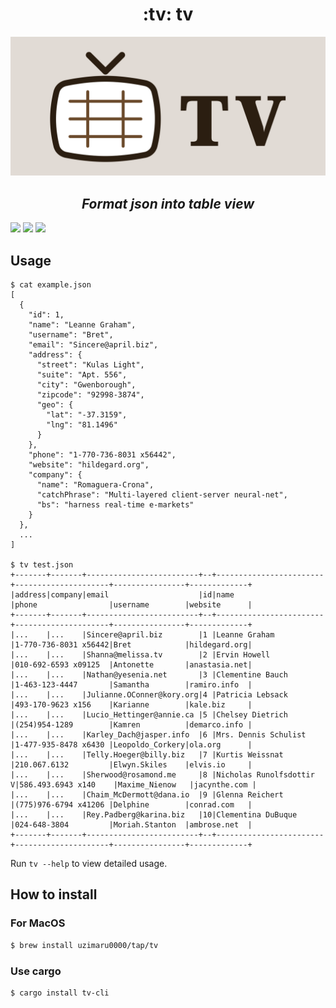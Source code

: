 <h1 align="center">:tv: tv</h1>

<p align="center">
<img src="./.github/images/logo.png">
</p>

<h2 align="center"><em>Format json into table view</em></h2>

[![](https://img.shields.io/github/license/uzimaru0000/tv?style=for-the-badge)](https://github.com/uzimaru0000/tv/blob/master/LICENSE)
[![](https://img.shields.io/github/v/release/uzimaru0000/tv?style=for-the-badge)](https://github.com/uzimaru0000/tv/releases/latest)
![](https://img.shields.io/github/downloads/uzimaru0000/tv/total?style=for-the-badge)

## Usage

```
$ cat example.json
[
  {
    "id": 1,
    "name": "Leanne Graham",
    "username": "Bret",
    "email": "Sincere@april.biz",
    "address": {
      "street": "Kulas Light",
      "suite": "Apt. 556",
      "city": "Gwenborough",
      "zipcode": "92998-3874",
      "geo": {
        "lat": "-37.3159",
        "lng": "81.1496"
      }
    },
    "phone": "1-770-736-8031 x56442",
    "website": "hildegard.org",
    "company": {
      "name": "Romaguera-Crona",
      "catchPhrase": "Multi-layered client-server neural-net",
      "bs": "harness real-time e-markets"
    }
  },
  ...
]

$ tv test.json
+-------+-------+-------------------------+--+------------------------+---------------------+----------------+-------------+
|address|company|email                    |id|name                    |phone                |username        |website      |
+-------+-------+-------------------------+--+------------------------+---------------------+----------------+-------------+
|...    |...    |Sincere@april.biz        |1 |Leanne Graham           |1-770-736-8031 x56442|Bret            |hildegard.org|
|...    |...    |Shanna@melissa.tv        |2 |Ervin Howell            |010-692-6593 x09125  |Antonette       |anastasia.net|
|...    |...    |Nathan@yesenia.net       |3 |Clementine Bauch        |1-463-123-4447       |Samantha        |ramiro.info  |
|...    |...    |Julianne.OConner@kory.org|4 |Patricia Lebsack        |493-170-9623 x156    |Karianne        |kale.biz     |
|...    |...    |Lucio_Hettinger@annie.ca |5 |Chelsey Dietrich        |(254)954-1289        |Kamren          |demarco.info |
|...    |...    |Karley_Dach@jasper.info  |6 |Mrs. Dennis Schulist    |1-477-935-8478 x6430 |Leopoldo_Corkery|ola.org      |
|...    |...    |Telly.Hoeger@billy.biz   |7 |Kurtis Weissnat         |210.067.6132         |Elwyn.Skiles    |elvis.io     |
|...    |...    |Sherwood@rosamond.me     |8 |Nicholas Runolfsdottir V|586.493.6943 x140    |Maxime_Nienow   |jacynthe.com |
|...    |...    |Chaim_McDermott@dana.io  |9 |Glenna Reichert         |(775)976-6794 x41206 |Delphine        |conrad.com   |
|...    |...    |Rey.Padberg@karina.biz   |10|Clementina DuBuque      |024-648-3804         |Moriah.Stanton  |ambrose.net  |
+-------+-------+-------------------------+--+------------------------+---------------------+----------------+-------------+

```

Run `tv --help` to view detailed usage.

## How to install

### For MacOS

```bash
$ brew install uzimaru0000/tap/tv
```

### Use cargo

```bash
$ cargo install tv-cli
```
